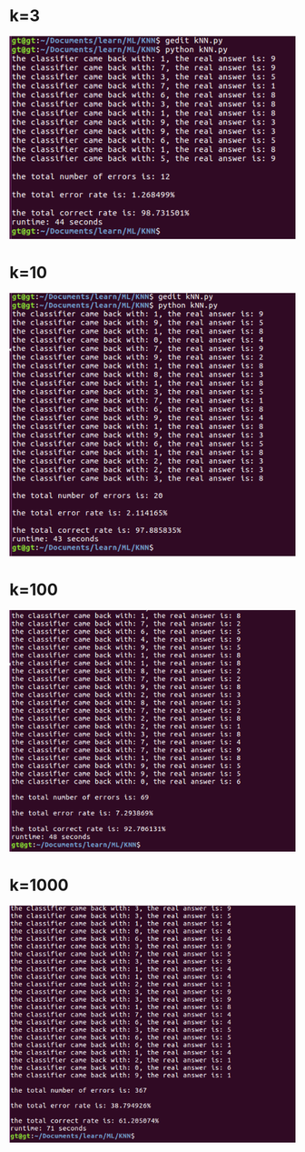 # k=3

![k=3](KNN/pictures/k=3.jpg)

# k=10

![k=10](KNN/pictures/k=10.jpg)

# k=100

![k=100](KNN/pictures/k=100.jpg)

# k=1000

![k=1000](KNN/pictures/k=1000.jpg)
